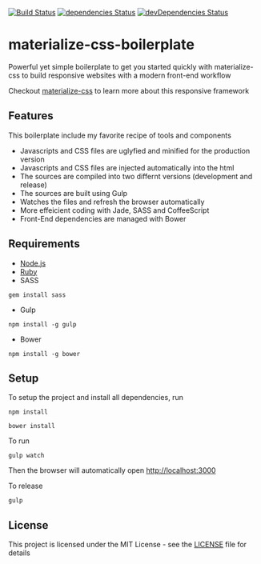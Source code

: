 [![Build Status](https://travis-ci.org/faalsh/materialize-css-boilerplate.svg?branch=master)](https://travis-ci.org/faalsh/materialize-css-boilerplate) [![dependencies Status](https://david-dm.org/faalsh/materialize-css-boilerplate/status.svg)](https://david-dm.org/faalsh/materialize-css-boilerplate) [![devDependencies Status](https://david-dm.org/faalsh/materialize-css-boilerplate/dev-status.svg)](https://david-dm.org/faalsh/materialize-css-boilerplate?type=dev)

# materialize-css-boilerplate
Powerful yet simple boilerplate to get you started quickly with materialize-css to build responsive websites with a modern front-end workflow

Checkout [materialize-css](http://http://materializecss.com) to learn more about this responsive framework

## Features

This boilerplate include my favorite recipe of tools and components

* Javascripts and CSS files are uglyfied and minified for the production version
* Javascripts and CSS files are injected automatically into the html
* The sources are compiled into two differnt versions (development and release)
* The sources are built using Gulp
* Watches the files and refresh the browser automatically
* More effeicient coding with Jade, SASS and CoffeeScript
* Front-End dependencies are managed with Bower


## Requirements 

* [Node.js](https://nodejs.org/)
* [Ruby](https://www.ruby-lang.org/en/documentation/installation/)
* SASS
```
gem install sass
```

* Gulp
```
npm install -g gulp
```

* Bower
```
npm install -g bower
```

## Setup

To setup the project and install all dependencies, run 

```
npm install 
```

```
bower install 
```

To run 

```
gulp watch
```

Then the browser will automatically open [http://localhost:3000](http://localhost:3000)

To release 

```
gulp
```

## License

This project is licensed under the MIT License - see the [LICENSE](LICENSE) file for details
